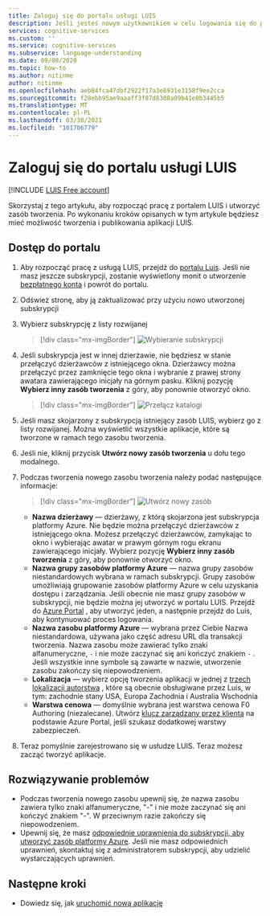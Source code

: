 ```yaml
---
title: Zaloguj się do portalu usługi LUIS
description: Jeśli jesteś nowym użytkownikiem w celu logowania się do portalu LUIS, środowisko logowania będzie nieco się różnić w zależności od bieżącego konta użytkownika.
services: cognitive-services
ms.custom: ''
ms.service: cognitive-services
ms.subservice: language-understanding
ms.date: 09/08/2020
ms.topic: how-to
ms.author: nitinme
author: nitinme
ms.openlocfilehash: aeb84fca47dbf2922f17a3e8931e3158f9ee2cca
ms.sourcegitcommit: f28ebb95ae9aaaff3f87d8388a09b41e0b3445b5
ms.translationtype: MT
ms.contentlocale: pl-PL
ms.lasthandoff: 03/30/2021
ms.locfileid: "101706779"
---
```

# <a name="sign-in-to-luis-portal"></a>Zaloguj się do portalu usługi LUIS

[!INCLUDE [LUIS Free account](includes/luis-portal-note.md)]

Skorzystaj z tego artykułu, aby rozpocząć pracę z portalem LUIS i utworzyć zasób tworzenia. Po wykonaniu kroków opisanych w tym artykule będziesz mieć możliwość tworzenia i publikowania aplikacji LUIS.

## <a name="access-the-portal"></a>Dostęp do portalu


1. Aby rozpocząć pracę z usługą LUIS, przejdź do [portalu Luis](https://www.luis.ai). Jeśli nie masz jeszcze subskrypcji, zostanie wyświetlony monit o utworzenie [bezpłatnego konta](https://azure.microsoft.com//free/cognitive-services/) i powrót do portalu.
2. Odśwież stronę, aby ją zaktualizować przy użyciu nowo utworzonej subskrypcji
3. Wybierz subskrypcję z listy rozwijanej

    > [!div class="mx-imgBorder"]
    > ![Wybieranie subskrypcji](./media/migrate-authoring-key/select-subscription-sign-in-2.png)

4. Jeśli subskrypcja jest w innej dzierżawie, nie będziesz w stanie przełączyć dzierżawców z istniejącego okna. Dzierżawcy można przełączyć przez zamknięcie tego okna i wybranie z prawej strony awatara zawierającego inicjały na górnym pasku. Kliknij pozycję **Wybierz inny zasób tworzenia** z góry, aby ponownie otworzyć okno.

    > [!div class="mx-imgBorder"]
    > ![Przełącz katalogi](./media/migrate-authoring-key/switch-directories.png)

5. Jeśli masz skojarzony z subskrypcją istniejący zasób LUIS, wybierz go z listy rozwijanej. Można wyświetlić wszystkie aplikacje, które są tworzone w ramach tego zasobu tworzenia.
6. Jeśli nie, kliknij przycisk **Utwórz nowy zasób tworzenia** u dołu tego modalnego.
7.  Podczas tworzenia nowego zasobu tworzenia należy podać następujące informacje:

    > [!div class="mx-imgBorder"]
    > ![Utwórz nowy zasób](./media/migrate-authoring-key/create-new-authoring-resource-2.png)

    * **Nazwa dzierżawy** — dzierżawy, z którą skojarzona jest subskrypcja platformy Azure. Nie będzie można przełączyć dzierżawców z istniejącego okna. Możesz przełączyć dzierżawców, zamykając to okno i wybierając awatar w prawym górnym rogu ekranu zawierającego inicjały. Wybierz pozycję **Wybierz inny zasób tworzenia** z góry, aby ponownie otworzyć okno.
    * **Nazwa grupy zasobów platformy Azure** — nazwa grupy zasobów niestandardowych wybrana w ramach subskrypcji. Grupy zasobów umożliwiają grupowanie zasobów platformy Azure w celu uzyskania dostępu i zarządzania. Jeśli obecnie nie masz grupy zasobów w subskrypcji, nie będzie można jej utworzyć w portalu LUIS. Przejdź do [Azure Portal](https://ms.portal.azure.com/#create/Microsoft.ResourceGroup) , aby utworzyć jeden, a następnie przejdź do Luis, aby kontynuować proces logowania.
    * **Nazwa zasobu platformy Azure** — wybrana przez Ciebie Nazwa niestandardowa, używana jako część adresu URL dla transakcji tworzenia. Nazwa zasobu może zawierać tylko znaki alfanumeryczne, `-` i nie może zaczynać się ani kończyć znakiem `-` . Jeśli wszystkie inne symbole są zawarte w nazwie, utworzenie zasobu zakończy się niepowodzeniem.
    * **Lokalizacja** — wybierz opcję tworzenia aplikacji w jednej z [trzech lokalizacji autorstwa](./luis-reference-regions.md) , które są obecnie obsługiwane przez Luis, w tym: zachodnie stany USA, Europa Zachodnia i Australia Wschodnia
    * **Warstwa cenowa** — domyślnie wybrana jest warstwa cenowa F0 Authoring (niezalecane). Utwórz [klucz zarządzany przez klienta](./encrypt-data-at-rest.md#customer-managed-keys-for-language-understanding) na podstawie Azure Portal, jeśli szukasz dodatkowej warstwy zabezpieczeń.
8. Teraz pomyślnie zarejestrowano się w usłudze LUIS. Teraz możesz zacząć tworzyć aplikacje.

## <a name="troubleshooting"></a>Rozwiązywanie problemów

* Podczas tworzenia nowego zasobu upewnij się, że nazwa zasobu zawiera tylko znaki alfanumeryczne, "-" i nie może zaczynać się ani kończyć znakiem "-". W przeciwnym razie zakończy się niepowodzeniem.
* Upewnij się, że masz [odpowiednie uprawnienia do subskrypcji, aby utworzyć zasób platformy Azure](../../role-based-access-control/rbac-and-directory-admin-roles.md#azure-roles). Jeśli nie masz odpowiednich uprawnień, skontaktuj się z administratorem subskrypcji, aby udzielić wystarczających uprawnień.

## <a name="next-steps"></a>Następne kroki

* Dowiedz się, jak [uruchomić nową aplikację](luis-how-to-start-new-app.md)